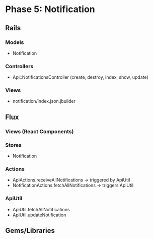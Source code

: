 # Phase 5: Notification

## Rails
### Models
  * Notification

### Controllers
  * Api::NotificationsController (create, destroy, index, show, update)

### Views
  * notification/index.json.jbuilder

## Flux
### Views (React Components)


### Stores
  * Notification

### Actions
  * ApiActions.receiveAllNotifications -> triggered by ApiUtil
  * NotificationActions.fetchAllNotifications -> triggers ApiUtil


### ApiUtil
  * ApiUtil.fetchAllNotifications
  * ApiUtil.updateNotification

## Gems/Libraries
